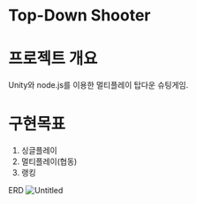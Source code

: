 # Top-Down Shooter

# 프로젝트 개요
Unity와 node.js를 이용한 멀티플레이 탑다운 슈팅게임.

# 구현목표

1. 싱글플레이
2. 멀티플레이(협동)
3. 랭킹

ERD
![Untitled](https://github.com/user-attachments/assets/d300654b-ad8f-4458-8995-4040215d7559)
